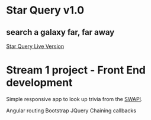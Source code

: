 # Star Query v1.0
## search a galaxy far, far away

[Star Query Live Version](http://jodiegardiner.github.io/swapi-project)

# Stream 1 project - Front End development

Simple responsive app to look up trivia from the [SWAPI](http://swapi.co).

Angular routing
Bootstrap
JQuery
Chaining callbacks